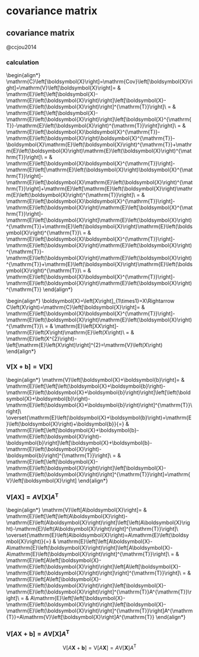 # covariance matrix 

## covariance matrix 

@ccjou2014

### calculation

\begin{align*}
\mathrm{C}\left[\boldsymbol{X}\right]=\mathrm{Cov}\left[\boldsymbol{X}\right]=\mathrm{V}\left[\boldsymbol{X}\right]= & \mathrm{E}\left[\left[\boldsymbol{X}-\mathrm{E}\left(\boldsymbol{X}\right)\right]\left[\boldsymbol{X}-\mathrm{E}\left(\boldsymbol{X}\right)\right]^{\mathrm{T}}\right]\\
= & \mathrm{E}\left[\left[\boldsymbol{X}-\mathrm{E}\left(\boldsymbol{X}\right)\right]\left[\boldsymbol{X}^{\mathrm{T}}-\mathrm{E}\left(\boldsymbol{X}\right)^{\mathrm{T}}\right]\right]\\
= & \mathrm{E}\left[\boldsymbol{X}\boldsymbol{X}^{\mathrm{T}}-\mathrm{E}\left(\boldsymbol{X}\right)\boldsymbol{X}^{\mathrm{T}}-\boldsymbol{X}\mathrm{E}\left(\boldsymbol{X}\right)^{\mathrm{T}}+\mathrm{E}\left(\boldsymbol{X}\right)\mathrm{E}\left(\boldsymbol{X}\right)^{\mathrm{T}}\right]\\
= & \mathrm{E}\left[\boldsymbol{X}\boldsymbol{X}^{\mathrm{T}}\right]-\mathrm{E}\left[\mathrm{E}\left(\boldsymbol{X}\right)\boldsymbol{X}^{\mathrm{T}}\right]-\mathrm{E}\left[\boldsymbol{X}\mathrm{E}\left(\boldsymbol{X}\right)^{\mathrm{T}}\right]+\mathrm{E}\left[\mathrm{E}\left(\boldsymbol{X}\right)\mathrm{E}\left(\boldsymbol{X}\right)^{\mathrm{T}}\right]\\
= & \mathrm{E}\left[\boldsymbol{X}\boldsymbol{X}^{\mathrm{T}}\right]-\mathrm{E}\left(\boldsymbol{X}\right)\mathrm{E}\left[\boldsymbol{X}^{\mathrm{T}}\right]-\mathrm{E}\left[\boldsymbol{X}\right]\mathrm{E}\left(\boldsymbol{X}\right)^{\mathrm{T}}+\mathrm{E}\left(\boldsymbol{X}\right)\mathrm{E}\left(\boldsymbol{X}\right)^{\mathrm{T}}\\
= & \mathrm{E}\left[\boldsymbol{X}\boldsymbol{X}^{\mathrm{T}}\right]-\mathrm{E}\left(\boldsymbol{X}\right)\mathrm{E}\left(\boldsymbol{X}\right)^{\mathrm{T}}-\mathrm{E}\left(\boldsymbol{X}\right)\mathrm{E}\left(\boldsymbol{X}\right)^{\mathrm{T}}+\mathrm{E}\left(\boldsymbol{X}\right)\mathrm{E}\left(\boldsymbol{X}\right)^{\mathrm{T}}\\
= & \mathrm{E}\left[\boldsymbol{X}\boldsymbol{X}^{\mathrm{T}}\right]-\mathrm{E}\left(\boldsymbol{X}\right)\mathrm{E}\left(\boldsymbol{X}\right)^{\mathrm{T}}
\end{align*}

\begin{align*}
\boldsymbol{X}=\left[X\right]_{1\times1}=X\Rightarrow C\left(X\right)=\mathrm{C}\left[\boldsymbol{X}\right]= & \mathrm{E}\left[\boldsymbol{X}\boldsymbol{X}^{\mathrm{T}}\right]-\mathrm{E}\left(\boldsymbol{X}\right)\mathrm{E}\left(\boldsymbol{X}\right)^{\mathrm{T}}\\
= & \mathrm{E}\left[XX\right]-\mathrm{E}\left(X\right)\mathrm{E}\left(X\right)\\
= & \mathrm{E}\left(X^{2}\right)-\left[\mathrm{E}\left(X\right)\right]^{2}=\mathrm{V}\left(X\right)
\end{align*}

### $\mathrm{V}\left[\boldsymbol{X}+\boldsymbol{b}\right]=\mathrm{V}\left[\boldsymbol{X}\right]$

\begin{align*}
\mathrm{V}\left[\boldsymbol{X}+\boldsymbol{b}\right]= & \mathrm{E}\left[\left[\left(\boldsymbol{X}+\boldsymbol{b}\right)-\mathrm{E}\left(\boldsymbol{X}+\boldsymbol{b}\right)\right]\left[\left(\boldsymbol{X}+\boldsymbol{b}\right)-\mathrm{E}\left(\boldsymbol{X}+\boldsymbol{b}\right)\right]^{\mathrm{T}}\right]\\
\overset{\mathrm{E}\left(\boldsymbol{X}+\boldsymbol{b}\right)=\mathrm{E}\left(\boldsymbol{X}\right)+\boldsymbol{b}}{=} & \mathrm{E}\left[\left[\boldsymbol{X}+\boldsymbol{b}-\mathrm{E}\left(\boldsymbol{X}\right)-\boldsymbol{b}\right]\left[\boldsymbol{X}+\boldsymbol{b}-\mathrm{E}\left(\boldsymbol{X}\right)-\boldsymbol{b}\right]^{\mathrm{T}}\right]\\
= & \mathrm{E}\left[\left[\boldsymbol{X}-\mathrm{E}\left(\boldsymbol{X}\right)\right]\left[\boldsymbol{X}-\mathrm{E}\left(\boldsymbol{X}\right)\right]^{\mathrm{T}}\right]=\mathrm{V}\left[\boldsymbol{X}\right]
\end{align*}

### $\mathrm{V}\left[A\boldsymbol{X}\right]=A\mathrm{V}\left[\boldsymbol{X}\right]A^{\mathrm{T}}$

\begin{align*}
\mathrm{V}\left[A\boldsymbol{X}\right]= & \mathrm{E}\left[\left[\left(A\boldsymbol{X}\right)-\mathrm{E}\left(A\boldsymbol{X}\right)\right]\left[\left(A\boldsymbol{X}\right)-\mathrm{E}\left(A\boldsymbol{X}\right)\right]^{\mathrm{T}}\right]\\
\overset{\mathrm{E}\left(A\boldsymbol{X}\right)=A\mathrm{E}\left(\boldsymbol{X}\right)}{=} & \mathrm{E}\left[\left[A\boldsymbol{X}-A\mathrm{E}\left(\boldsymbol{X}\right)\right]\left[A\boldsymbol{X}-A\mathrm{E}\left(\boldsymbol{X}\right)\right]^{\mathrm{T}}\right]\\
= & \mathrm{E}\left[A\left[\boldsymbol{X}-\mathrm{E}\left(\boldsymbol{X}\right)\right]\left[A\left[\boldsymbol{X}-\mathrm{E}\left(\boldsymbol{X}\right)\right]\right]^{\mathrm{T}}\right]\\
= & \mathrm{E}\left[A\left[\boldsymbol{X}-\mathrm{E}\left(\boldsymbol{X}\right)\right]\left[\boldsymbol{X}-\mathrm{E}\left(\boldsymbol{X}\right)\right]^{\mathrm{T}}A^{\mathrm{T}}\right]\\
= & A\mathrm{E}\left[\left[\boldsymbol{X}-\mathrm{E}\left(\boldsymbol{X}\right)\right]\left[\boldsymbol{X}-\mathrm{E}\left(\boldsymbol{X}\right)\right]^{\mathrm{T}}\right]A^{\mathrm{T}}=A\mathrm{V}\left[\boldsymbol{X}\right]A^{\mathrm{T}}
\end{align*}

### $\mathrm{V}\left[A\boldsymbol{X}+\boldsymbol{b}\right]=A\mathrm{V}\left[\boldsymbol{X}\right]A^{\mathrm{T}}$

$$
\mathrm{V}\left[A\boldsymbol{X}+\boldsymbol{b}\right]=\mathrm{V}\left[A\boldsymbol{X}\right]=A\mathrm{V}\left[\boldsymbol{X}\right]A^{\mathrm{T}}
$$
